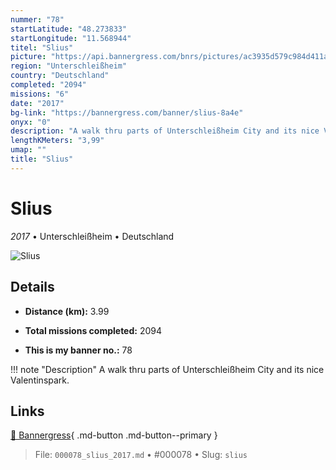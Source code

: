 ```yaml
---
nummer: "78"
startLatitude: "48.273833"
startLongitude: "11.568944"
titel: "Slius"
picture: "https://api.bannergress.com/bnrs/pictures/ac3935d579c984d411a595e7076e1a83"
region: "Unterschleißheim"
country: "Deutschland"
completed: "2094"
missions: "6"
date: "2017"
bg-link: "https://bannergress.com/banner/slius-8a4e"
onyx: "0"
description: "A walk thru parts of Unterschleißheim City and its nice Valentinspark."
lengthKMeters: "3,99"
umap: ""
title: "Slius"
---
```

# Slius

*2017* • Unterschleißheim • Deutschland

![Slius](https://api.bannergress.com/bnrs/pictures/ac3935d579c984d411a595e7076e1a83)

## Details
- **Distance (km):** 3.99

- **Total missions completed:** 2094
- **This is my banner no.:** 78


!!! note "Description"
    A walk thru parts of Unterschleißheim City and its nice Valentinspark.



## Links
[🔗 Bannergress](https://bannergress.com/banner/slius-8a4e){ .md-button .md-button--primary }



> File: `000078_slius_2017.md` • #000078 • Slug: `slius`
